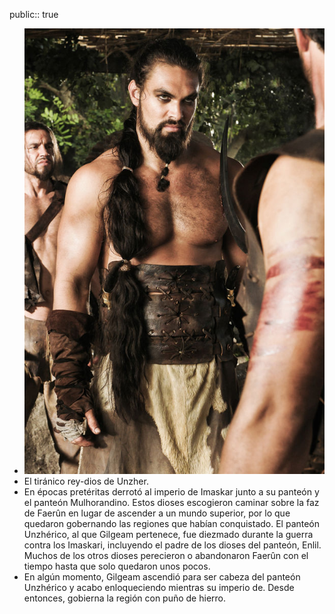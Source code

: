 public:: true

- ![Khal-Drogo-530198-3463305799.jpg](../assets/Khal-Drogo-530198-3463305799_1740343878150_0.jpg)
- El tiránico rey-dios de Unzher.
- En épocas pretéritas derrotó al imperio de Imaskar junto a su panteón y el panteón Mulhorandino. Estos dioses escogieron caminar sobre la faz de Faerûn en lugar de ascender a un mundo superior, por lo que quedaron gobernando las regiones que habían conquistado. El panteón Unzhérico, al que Gilgeam pertenece, fue diezmado durante la guerra contra los Imaskari, incluyendo el padre de los dioses del panteón, Enlil. Muchos de los otros dioses perecieron o abandonaron Faerûn con el tiempo hasta que solo quedaron unos pocos.
- En algún momento, Gilgeam ascendió para ser cabeza del panteón Unzhérico y acabo enloqueciendo mientras su imperio de. Desde entonces, gobierna la región con puño de hierro.